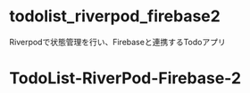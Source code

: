 # todolist_riverpod_firebase2

Riverpodで状態管理を行い、Firebaseと連携するTodoアプリ

# TodoList-RiverPod-Firebase-2
